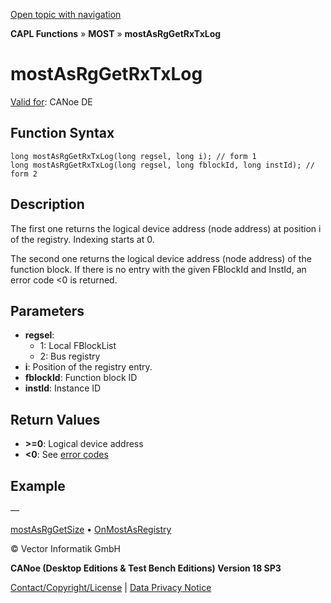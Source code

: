 [Open topic with navigation](../../../../../CANoeDEFamily.htm#Topics/CAPLFunctions/MOST/Functions/CAPLfunctionMOSTAsRgGetRxTxLog.md)

**CAPL Functions** » **MOST** » **mostAsRgGetRxTxLog**

# mostAsRgGetRxTxLog

[Valid for](../../../Shared/FeatureAvailability.md): CANoe DE

## Function Syntax

```plaintext
long mostAsRgGetRxTxLog(long regsel, long i); // form 1
long mostAsRgGetRxTxLog(long regsel, long fblockId, long instId); // form 2
```

## Description

The first one returns the logical device address (node address) at position i of the registry. Indexing starts at 0.

The second one returns the logical device address (node address) of the function block. If there is no entry with the given FBlockId and InstId, an error code <0 is returned.

## Parameters

- **regsel**:
  - 1: Local FBlockList
  - 2: Bus registry
- **i**: Position of the registry entry.
- **fblockId**: Function block ID
- **instId**: Instance ID

## Return Values

- **>=0**: Logical device address
- **<0**: See [error codes](../CAPLfunctionsMOSTErrorCodes.md)

## Example

—

[mostAsRgGetSize](CAPLfunctionMOSTAsRgGetSize.md) • [OnMostAsRegistry](../EventProcedures/CAPLfunctionOnMOSTAsRegistry.md)

© Vector Informatik GmbH

**CANoe (Desktop Editions & Test Bench Editions) Version 18 SP3**

[Contact/Copyright/License](../../../Shared/ContactCopyrightLicense.md) | [Data Privacy Notice](https://www.vector.com/int/en/company/get-info/privacy-policy/)
